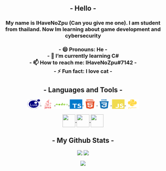 <!--
**IHaveNoZpu/IHaveNoZpu** is a ✨ _special_ ✨ repository because its `README.md` (this file) appears on your GitHub profile.

Here are some ideas to get you started:

- 🔭 I’m currently working on ...
- 🌱 I’m currently learning ...
- 👯 I’m looking to collaborate on ...
- 🤔 I’m looking for help with ...
- 💬 Ask me about ...
- 📫 How to reach me: ...
- 😄 Pronouns: ...
- ⚡ Fun fact: ...
-->

<h2 align="center">
  -
  Hello
  -
</h2>

<h3 align="center">
  My name is IHaveNoZpu (Can you give me one). I am student from thailand. Now Im learning about game development and cybersecurity
</h2>

<h3 align="center">
- 😄 Pronouns: He - <br>
- 🌱 I’m currently learning C# <br>
- 📫 How to reach me: IHaveNoZpu#7142 - <br>
- ⚡ Fun fact: I love cat - <br>
</h3>

<h2 align="center">
  -
  Languages and Tools
  -
</h2>

<p align="center">
  <a href="https://www.lua.org" target="blank">
    <img align="center" src="https://github.com/devicons/devicon/blob/master/icons/lua/lua-plain-wordmark.svg" alt="" height="30" width="40" />
  </a>
  <a href="https://en.wikipedia.org/wiki/Java_(programming_language)" target="blank">
    <img align="center" src="https://github.com/devicons/devicon/blob/master/icons/java/java-plain-wordmark.svg" alt="" height="30" width="40" />
  </a>
  <a href="https://nodejs.org/en/" target="blank">
    <img align="center" src="https://github.com/devicons/devicon/blob/master/icons/nodejs/nodejs-plain-wordmark.svg" alt="" height="30" width="40" />
  </a>
  <a href="https://www.typescriptlang.org/" target="blank">
    <img align="center" src="https://github.com/devicons/devicon/blob/master/icons/typescript/typescript-plain.svg" alt="" height="30" width="40" />
  </a>
  <a href="https://en.wikipedia.org/wiki/HTML" target="blank">
    <img align="center" src="https://github.com/devicons/devicon/blob/master/icons/html5/html5-plain-wordmark.svg" alt="" height="30" width="40" />
  </a>
  <a href="https://en.wikipedia.org/wiki/CSS" target="blank">
    <img align="center" src="https://github.com/devicons/devicon/blob/master/icons/css3/css3-plain-wordmark.svg" alt="" height="30" width="40" />
  </a>
  <a href="https://en.wikipedia.org/wiki/JavaScript" target="blank">
    <img align="center" src="https://github.com/devicons/devicon/blob/master/icons/javascript/javascript-plain.svg" alt="" height="30" width="40" />
  </a>
  <a href="hhttp://python.org/" target="blank">
    <img align="center" src="https://github.com/devicons/devicon/blob/master/icons/python/python-plain-wordmark.svg" alt="" height="30" width="40" />
  </a>
  <br><br> 
  <a href="http://vscodium.github.io/" target="blank">
    <img align="center" src="https://github.com/VSCodium/vscodium.github.io/blob/master/img/code.png" alt="" height="40" width="40" />
  </a>
  <a href="https://www.sublimetext.com/" target="blank">
    <img align="center" src="https://www.sublimehq.com/images/sublime_text.png" alt="" height="40" width="40" />
  </a>
  <a href="https://www.sublimemerge.com/" target="blank">
    <img align="center" src="https://www.sublimehq.com/images/sublime_merge.png" alt="" height="40" width="40" />
  </a>
</p>

<h2 align="center">
  -
  My Github Stats
<!--   <img src="https://c.tenor.com/PN7Bccnho5wAAAAi/penguin-hi.gif" width="50"> -->
  -
</h2>

<!-- tokyonight / nord -->
<p align = "center">
 <img src="https://github-readme-stats.vercel.app/api/top-langs/?username=IHaveNoZpu&layout=compact&theme=nord">
 <img src="https://github-readme-stats.vercel.app/api?username=IHaveNoZpu&show_icons=true&theme=nord&line_height=27">
</p> 

<p align = "center">
 <img src="https://github-readme-streak-stats.herokuapp.com?user=IHaveNoZpu&theme=nord&date_format=j%20M%5B%20Y%5D">
</p> 
